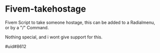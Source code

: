 # Fivem-takehostage

Fivem Script to take someone hostage, this can be added to a Radialmenu, or by a "/" Command.

Nothing special, and i wont give support for this.

#uid#8612
